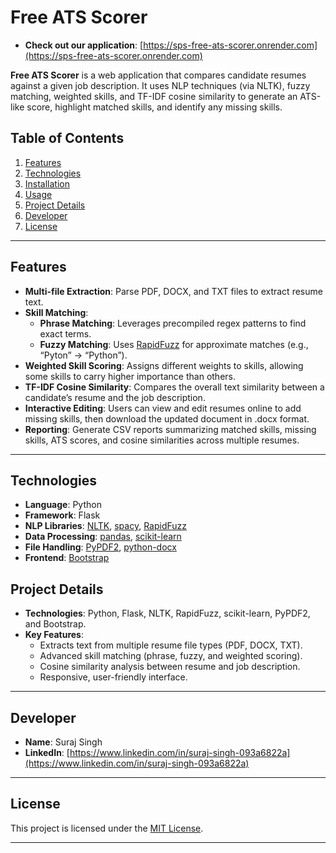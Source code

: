 # Free ATS Scorer

- **Check out our application**: [https://sps-free-ats-scorer.onrender.com](https://sps-free-ats-scorer.onrender.com)

**Free ATS Scorer** is a web application that compares candidate resumes against a given job description. It uses NLP techniques (via NLTK), fuzzy matching, weighted skills, and TF-IDF cosine similarity to generate an ATS-like score, highlight matched skills, and identify any missing skills.

## Table of Contents
1. [Features](#features)
2. [Technologies](#technologies)
3. [Installation](#installation)
4. [Usage](#usage)
5. [Project Details](#project-details)
6. [Developer](#developer)
7. [License](#license)

---

## Features
- **Multi-file Extraction**: Parse PDF, DOCX, and TXT files to extract resume text.
- **Skill Matching**: 
  - **Phrase Matching**: Leverages precompiled regex patterns to find exact terms.
  - **Fuzzy Matching**: Uses [RapidFuzz](https://github.com/maxbachmann/RapidFuzz) for approximate matches (e.g., “Pyton” → “Python”).
- **Weighted Skill Scoring**: Assigns different weights to skills, allowing some skills to carry higher importance than others.
- **TF-IDF Cosine Similarity**: Compares the overall text similarity between a candidate’s resume and the job description.
- **Interactive Editing**: Users can view and edit resumes online to add missing skills, then download the updated document in .docx format.
- **Reporting**: Generate CSV reports summarizing matched skills, missing skills, ATS scores, and cosine similarities across multiple resumes.

---

## Technologies
- **Language**: Python
- **Framework**: Flask
- **NLP Libraries**: [NLTK](https://www.nltk.org/), [spacy](https://spacy.io/), [RapidFuzz](https://github.com/maxbachmann/RapidFuzz)
- **Data Processing**: [pandas](https://pandas.pydata.org/), [scikit-learn](https://scikit-learn.org/)
- **File Handling**: [PyPDF2](https://pypi.org/project/PyPDF2/), [python-docx](https://pypi.org/project/python-docx/)
- **Frontend**: [Bootstrap](https://getbootstrap.com/)

## Project Details
- **Technologies**: Python, Flask, NLTK, RapidFuzz, scikit-learn, PyPDF2, and Bootstrap.
- **Key Features**:
  - Extracts text from multiple resume file types (PDF, DOCX, TXT).
  - Advanced skill matching (phrase, fuzzy, and weighted scoring).
  - Cosine similarity analysis between resume and job description.
  - Responsive, user-friendly interface.

---

## Developer
- **Name**: Suraj Singh  
- **LinkedIn**: [https://www.linkedin.com/in/suraj-singh-093a6822a](https://www.linkedin.com/in/suraj-singh-093a6822a)

---

## License
This project is licensed under the [MIT License](./LICENSE).

---
